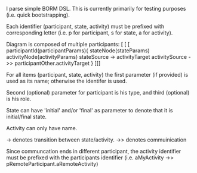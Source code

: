 I parse simple BORM DSL.
This is currently primarily for testing purposes (i.e. quick bootstrapping).

Each identifier (participant, state, activity) must be prefixed with corresponding letter (i.e. p for participant, s for state, a for activity).

Diagram is composed of multiple participants: 
[ [ [ 
participantId(participantParams){
stateNode(stateParams)
activityNode(activityParams)
stateSource -> activityTarget
activitySource ->> participantOther.activityTarget
}
]]]

For all items (participant, state, activity) the first parameter (if provided) is used as its name; otherwise the identifer is used.

Second (optional) parameter for participant is his type, and third (optional) is his role.

State can have 'initial' and/or 'final' as parameter to denote that it is initial/final state.

Activity can only have name.

-> denotes transition between state/activity.
->> denotes commuinication

Since communcation ends in different participant, the activity identifier must be prefixed with the participants identifier (i.e. aMyActivity ->> pRemoteParticipant.aRemoteActivity)